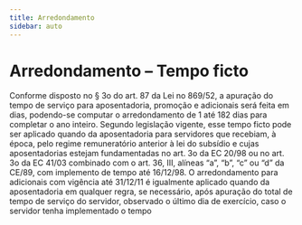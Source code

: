 ```yaml
---
title: Arredondamento
sidebar: auto
---
```


# Arredondamento – Tempo ficto

Conforme disposto no § 3o do art. 87 da Lei no 869/52, a apuração do tempo de serviço
para aposentadoria, promoção e adicionais será feita em dias, podendo-se computar o
arredondamento de 1 até 182 dias para completar o ano inteiro.
Segundo legislação vigente, esse tempo ficto pode ser aplicado quando da aposentadoria
para servidores que recebiam, à época, pelo regime remuneratório anterior à lei do
subsídio e cujas aposentadorias estejam fundamentadas no art. 3o da EC 20/98 ou no
art. 3o da EC 41/03 combinado com o art. 36, III, alíneas “a”, “b”, “c” ou “d” da CE/89, com
implemento de tempo até 16/12/98.
O arredondamento para adicionais com vigência até 31/12/11 é igualmente aplicado
quando da aposentadoria em qualquer regra, se necessário, após apuração do total
de tempo de serviço do servidor, observado o último dia de exercício, caso o servidor
tenha implementado o tempo
